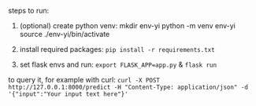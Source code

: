 steps to run: 
1. (optional) create python venv: mkdir env-yi python -m venv env-yi source ./env-yi/bin/activate

2. install required packages:
`pip install -r requirements.txt`

3. set flask envs and run:
`export FLASK_APP=app.py` &
`flask run`


to query it, for example with curl:
`curl -X POST http://127.0.0.1:8000/predict -H "Content-Type: application/json" -d '{"input":"Your input text here"}'`
